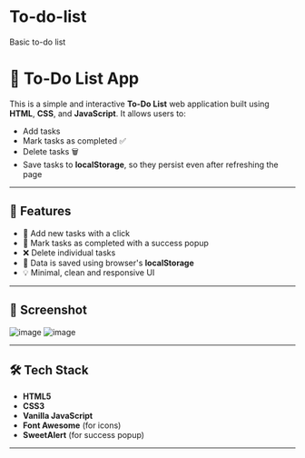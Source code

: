 # To-do-list
Basic to-do list
# 📝 To-Do List App

This is a simple and interactive **To-Do List** web application built using **HTML**, **CSS**, and **JavaScript**. It allows users to:

- Add tasks
- Mark tasks as completed ✅
- Delete tasks 🗑️
- Save tasks to **localStorage**, so they persist even after refreshing the page

---

## 🚀 Features

- 📌 Add new tasks with a click
- 🎯 Mark tasks as completed with a success popup
- ❌ Delete individual tasks
- 🔁 Data is saved using browser's **localStorage**
- 💡 Minimal, clean and responsive UI

---

## 📸 Screenshot
![image](https://github.com/user-attachments/assets/916d4644-450f-420c-a3b3-0eb466fddd9c)
![image](https://github.com/user-attachments/assets/3916ccca-4bd0-4b19-9324-816449fbad56)

---

## 🛠️ Tech Stack

- **HTML5**
- **CSS3**
- **Vanilla JavaScript**
- **Font Awesome** (for icons)
- **SweetAlert** (for success popup)

---

